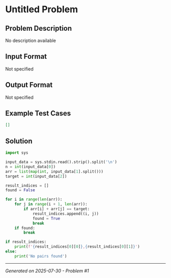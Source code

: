 # Untitled Problem

## Problem Description
No description available

## Input Format
Not specified

## Output Format
Not specified

## Example Test Cases
```json
[]
```

## Solution
```python
import sys

input_data = sys.stdin.read().strip().split('\n')
n = int(input_data[0])
arr = list(map(int, input_data[1].split()))
target = int(input_data[2])

result_indices = []
found = False

for i in range(len(arr)):
    for j in range(i + 1, len(arr)):
        if arr[i] + arr[j] == target:
            result_indices.append((i, j))
            found = True
            break
    if found:
        break

if result_indices:
    print(f'{result_indices[0][0]},{result_indices[0][1]}')
else:
    print('No pairs found')
```

---
*Generated on 2025-07-30 - Problem #1*